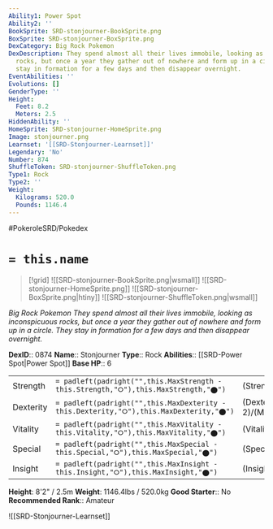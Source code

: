 ```yaml
---
Ability1: Power Spot
Ability2: ''
BookSprite: SRD-stonjourner-BookSprite.png
BoxSprite: SRD-stonjourner-BoxSprite.png
DexCategory: Big Rock Pokemon
DexDescription: They spend almost all their lives immobile, looking as inconspicuous
  rocks, but once a year they gather out of nowhere and form up in a circle. They
  stay in formation for a few days and then disappear overnight.
EventAbilities: ''
Evolutions: []
GenderType: ''
Height:
  Feet: 8.2
  Meters: 2.5
HiddenAbility: ''
HomeSprite: SRD-stonjourner-HomeSprite.png
Image: stonjourner.png
Learnset: '[[SRD-Stonjourner-Learnset]]'
Legendary: 'No'
Number: 874
ShuffleToken: SRD-stonjourner-ShuffleToken.png
Type1: Rock
Type2: ''
Weight:
  Kilograms: 520.0
  Pounds: 1146.4
---
```


#PokeroleSRD/Pokedex

# `= this.name`

> [!grid]
> ![[SRD-stonjourner-BookSprite.png|wsmall]]
> ![[SRD-stonjourner-HomeSprite.png]]
> ![[SRD-stonjourner-BoxSprite.png|htiny]]
> ![[SRD-stonjourner-ShuffleToken.png|wsmall]]


*Big Rock Pokemon*
*They spend almost all their lives immobile, looking as inconspicuous rocks, but once a year they gather out of nowhere and form up in a circle. They stay in formation for a few days and then disappear overnight.*

**DexID**:: 0874
**Name**:: Stonjourner
**Type**:: Rock
**Abilities**:: [[SRD-Power Spot|Power Spot]]
**Base HP**:: 6

|           |                                                                                        |                                          |
| --------- | -------------------------------------------------------------------------------------- | ---------------------------------------- |
| Strength  | `= padleft(padright("",this.MaxStrength - this.Strength,"⭘"),this.MaxStrength,"⬤")`    | (Strength::3)/(MaxStrength::7)   |
| Dexterity | `= padleft(padright("",this.MaxDexterity - this.Dexterity,"⭘"),this.MaxDexterity,"⬤")` | (Dexterity:: 2)/(MaxDexterity::5) |
| Vitality  | `= padleft(padright("",this.MaxVitality - this.Vitality,"⭘"),this.MaxVitality,"⬤")`    | (Vitality::3)/(MaxVitality::7)   |
| Special   | `= padleft(padright("",this.MaxSpecial - this.Special,"⭘"),this.MaxSpecial,"⬤")`       | (Special::1)/(MaxSpecial::3)     |
| Insight   | `= padleft(padright("",this.MaxInsight - this.Insight,"⭘"),this.MaxInsight,"⬤")`       | (Insight::1)/(MaxInsight::3)     |

**Height**: 8'2" / 2.5m
**Weight**: 1146.4lbs / 520.0kg
**Good Starter**:: No
**Recommended Rank**:: Amateur

![[SRD-Stonjourner-Learnset]]
